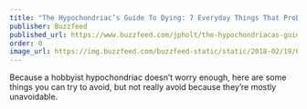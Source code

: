 ```yaml
---
title: "The Hypochondriac’s Guide To Dying: 7 Everyday Things That Probably Won’t Kill You"
publisher: Buzzfeed
published_url: https://www.buzzfeed.com/jpholt/the-hypochondriacas-guide-to-dying-7-everyday-t-373k0?utm_term=.uvMzbqzBP9#.fgXNdmN6Oy
order: 0
image_url: https://img.buzzfeed.com/buzzfeed-static/static/2018-02/19/0/enhanced/buzzfeed-prod-web-04/original-26550-1519018793-13.jpg
---
```


Because a hobbyist hypochondriac doesn’t worry enough, here are some things you can try to avoid, but not really avoid because they’re mostly unavoidable.
